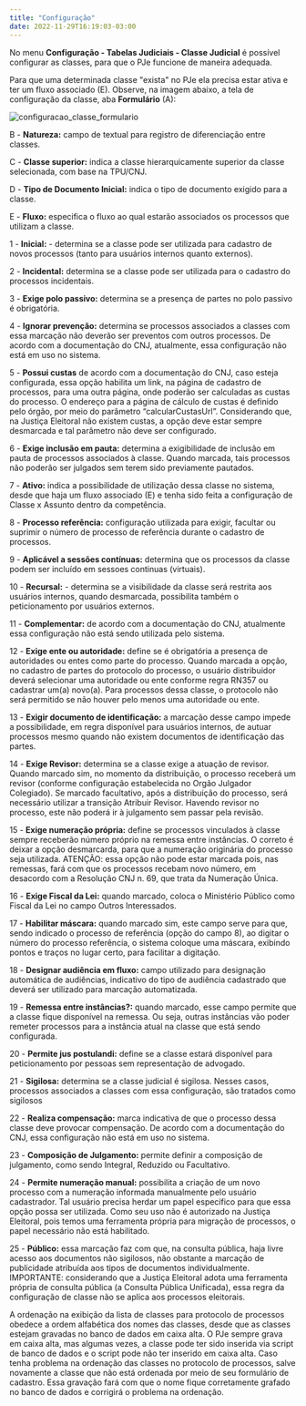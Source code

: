 ```yaml
---
title: "Configuração"
date: 2022-11-29T16:19:03-03:00
---
```


No menu **Configuração - Tabelas Judiciais - Classe Judicial** é possível configurar as classes, para que o PJe funcione de maneira adequada.

Para que uma determinada classe "exista" no PJe ela precisa estar ativa e ter um fluxo associado (E). Observe, na imagem abaixo, a tela de configuração da classe, aba **Formulário** (A):

![configuracao_classe_formulario](/imagens/configuracao_classe_formulario.jpg)


B - **Natureza:** campo de textual para registro de diferenciação entre classes.

C - **Classe superior:** indica a classe hierarquicamente superior da classe selecionada, com base na TPU/CNJ.

D - **Tipo de Documento Inicial:** indica o tipo de documento exigido para a classe.

E - **Fluxo:** especifica o fluxo ao qual estarão associados os processos que utilizam a classe. 

1 - **Inicial:** - determina se a classe pode ser utilizada para cadastro de novos processos (tanto para usuários internos quanto externos).

2 - **Incidental:** determina se a classe pode ser utilizada para o cadastro do processos incidentais.

3 - **Exige polo passivo:** determina se a presença de partes no polo passivo é obrigatória.

4 - **Ignorar prevenção:** determina se processos associados a classes com essa marcação não deverão ser preventos com outros processos. De acordo com a documentação do CNJ, atualmente, essa configuração não está em uso no sistema.

5 - **Possui custas** de acordo com a documentação do CNJ, caso esteja configurada, essa opção habilita um link, na página de cadastro de processos, para uma outra página, onde poderão ser calculadas as custas do processo. O endereço para a página de cálculo de custas é definido pelo órgão, por meio do parâmetro “calcularCustasUrl”. Considerando que, na Justiça Eleitoral não existem custas, a opção deve estar sempre desmarcada e tal parâmetro não deve ser configurado.

6 - **Exige inclusão em pauta:** determina a exigibilidade de inclusão em pauta de processos associados à classe. Quando marcada, tais processos não poderão ser julgados sem terem sido previamente pautados.

7 - **Ativo:** indica a possibilidade de utilização dessa classe no sistema, desde que haja um fluxo associado (E) e tenha sido feita a configuração de Classe x Assunto dentro da competência.

8 - **Processo referência:** configuração utilizada para exigir, facultar ou suprimir o número de processo de referência durante o cadastro de processos.

9 - **Aplicável a sessões contínuas:** determina que os processos da classe podem ser incluído em sessoes continuas (virtuais).

10 - **Recursal:** - determina se a visibilidade da classe será restrita aos usuários internos, quando desmarcada, possibilita também o peticionamento por usuários externos.

11 - **Complementar:** de acordo com a documentação do CNJ, atualmente essa configuração não está sendo utilizada pelo sistema.

12 - **Exige ente ou autoridade:** define se é obrigatória a presença de autoridades ou entes como parte do processo. Quando marcada a opção, no cadastro de partes do protocolo do processo, o usuário distribuidor deverá selecionar uma autoridade ou ente conforme regra RN357 ou cadastrar um(a) novo(a). Para processos dessa classe, o protocolo não será permitido se não houver pelo menos uma autoridade ou ente.

13 - **Exigir documento de identificação:** a marcação desse campo impede a possibilidade, em regra disponível para usuários internos, de autuar processos mesmo quando não existem documentos de identificação das partes. 

14 - **Exige Revisor:** determina se a classe exige a atuação de revisor. Quando marcado sim, no momento da distribuição, o processo receberá um revisor (conforme configuração estabelecida no Orgão Julgador Colegiado). Se marcado facultativo, após a distribuição do processo, será necessário utilizar a transição Atribuir Revisor. Havendo revisor no processo, este não poderá ir à julgamento sem passar pela revisão.

15 - **Exige numeração própria:** define se processos vinculados à classe sempre receberão número próprio na remessa entre instâncias. O correto é deixar a opção desmarcarda, para que a numeração originária do processo seja utilizada. ATENÇÃO: essa opção não pode estar marcada pois, nas remessas, fará com que os processos recebam novo número, em desacordo com a Resolução CNJ n. 69, que trata da Numeração Única.

16 - **Exige Fiscal da Lei:** quando marcado, coloca o Ministério Público como Fiscal da Lei no campo Outros Interessados.

17 - **Habilitar máscara:** quando marcado sim, este campo serve para que, sendo indicado o processo de referência (opção do campo 8), ao digitar o número do processo referência, o sistema coloque uma máscara, exibindo pontos e traços no lugar certo, para facilitar a digitação.

18 - **Designar audiência em fluxo:** campo utilizado para designação automática de audiências, indicativo do tipo de audiência cadastrado que deverá ser utilizado para marcação automatizada.

19 - **Remessa entre instâncias?:** quando marcado, esse campo permite que a classe fique disponível na remessa. Ou seja, outras instâncias vão poder remeter processos para a instância atual na classe que está sendo configurada.

20 - **Permite jus postulandi:** define se a classe estará disponível para peticionamento por pessoas sem representação de advogado.

21 - **Sigilosa:** determina se a classe judicial é sigilosa. Nesses casos, processos associados a classes com essa configuração, são tratados como sigilosos

22 - **Realiza compensação:** marca indicativa de que o processo dessa classe deve provocar compensação. De acordo com a documentação do CNJ, essa configuração não está em uso no sistema.

23 - **Composição de Julgamento:** permite definir a composição de julgamento, como sendo Integral, Reduzido ou Facultativo.

24 - **Permite numeração manual:** possibilita a criação de um novo processo com a numeração informada manualmente pelo usuário cadastrador. Tal usuário precisa herdar um papel específico para que essa opção possa ser utilizada. Como seu uso não é autorizado na Justiça Eleitoral, pois temos uma ferramenta própria para migração de processos, o papel necessário não está habilitado.

25 - **Público:** essa marcação faz com que, na consulta pública, haja livre acesso aos documentos não sigilosos, não obstante a marcação de publicidade atribuída aos tipos de documentos individualmente. IMPORTANTE: considerando que a Justiça Eleitoral adota uma ferramenta própria de consulta pública (a Consulta Pública Unificada), essa regra da configuração de classe não se aplica aos processos eleitorais. 


A ordenação na exibição da lista de classes para protocolo de processos obedece a ordem alfabética dos nomes das classes, desde que as classes estejam gravadas no banco de dados em caixa alta. O PJe sempre grava em caixa alta, mas algumas vezes, a classe pode ter sido inserida via script de banco de dados e o script pode não ter inserido em caixa alta. Caso tenha problema na ordenação das classes no protocolo de processos, salve novamente a classe que não está ordenada por meio de seu formulário de cadastro. Essa gravação fará com que o nome fique corretamente grafado no banco de dados e corrigirá o problema na ordenação.
